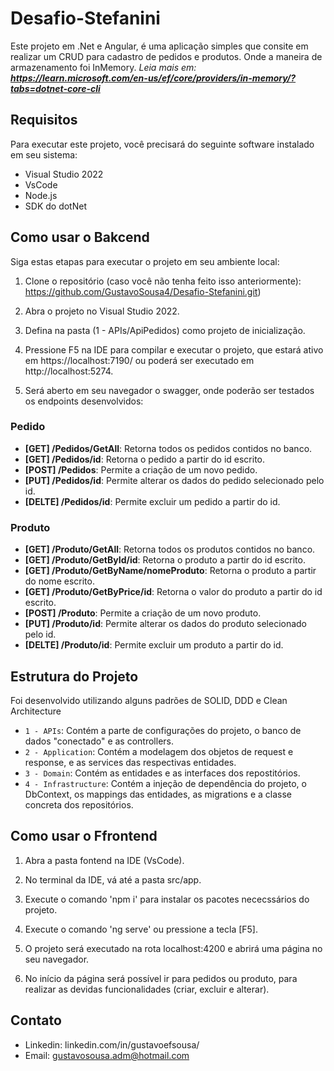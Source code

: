 # Desafio-Stefanini
Este projeto em .Net e Angular, é uma aplicação simples que consite em realizar um CRUD para cadastro de pedidos e produtos. Onde a maneira de armazenamento foi InMemory. _Leia mais em: **https://learn.microsoft.com/en-us/ef/core/providers/in-memory/?tabs=dotnet-core-cli**_

## Requisitos

Para executar este projeto, você precisará do seguinte software instalado em seu sistema:

- Visual Studio 2022
- VsCode
- Node.js
- SDK do dotNet

## Como usar o Bakcend

Siga estas etapas para executar o projeto em seu ambiente local:

1. Clone o repositório (caso você não tenha feito isso anteriormente):
      https://github.com/GustavoSousa4/Desafio-Stefanini.git)
   
3. Abra o projeto no Visual Studio 2022.

4. Defina na pasta (1 - APIs/ApiPedidos) como projeto de inicialização.

5. Pressione F5 na IDE para compilar e executar o projeto, que estará ativo em https://localhost:7190/ ou poderá ser executado em http://localhost:5274.

6. Será aberto em seu navegador o swagger, onde poderão ser testados os endpoints desenvolvidos:

### Pedido
- **[GET] /Pedidos/GetAll**: Retorna todos os pedidos contidos no banco.
- **[GET] /Pedidos/id**: Retorna o pedido a partir do id escrito.
- **[POST] /Pedidos**: Permite a criação de um novo pedido.
- **[PUT] /Pedidos/id**: Permite alterar os dados do pedido selecionado pelo id.
- **[DELTE] /Pedidos/id**: Permite excluir um pedido a partir do id.
### Produto
- **[GET] /Produto/GetAll**: Retorna todos os produtos contidos no banco.
- **[GET] /Produto/GetById/id**: Retorna o produto a partir do id escrito.
- **[GET] /Produto/GetByName/nomeProduto**: Retorna o produto a partir do nome escrito.
- **[GET] /Produto/GetByPrice/id**: Retorna o valor do produto a partir do id escrito.
- **[POST] /Produto**: Permite a criação de um novo produto.
- **[PUT] /Produto/id**: Permite alterar os dados do produto selecionado pelo id.
- **[DELTE] /Produto/id**: Permite excluir um produto a partir do id.


## Estrutura do Projeto
Foi desenvolvido utilizando alguns padrões de SOLID, DDD e Clean Architecture

- `1 - APIs`: Contém a parte de configurações do projeto, o banco de dados "conectado" e as controllers.
- `2 - Application`: Contém a modelagem dos objetos de request e response, e as services das respectivas entidades.
- `3 - Domain`: Contém as entidades e as interfaces dos repostitórios.
- `4 - Infrastructure`: Contém a injeção de dependência do projeto, o DbContext, os mappings das entidades, as migrations e a classe concreta dos repositórios. 

## Como usar o Ffrontend

1. Abra a pasta fontend na IDE (VsCode).

2. No terminal da IDE, vá até a pasta src/app.

3. Execute o comando 'npm i' para instalar os pacotes nececssários do projeto.

4. Execute o comando 'ng serve' ou pressione a tecla [F5].

5. O projeto será executado na rota localhost:4200 e abrirá uma página no seu navegador.

6. No início da página será possível ir para pedidos ou produto, para realizar as devidas funcionalidades (criar, excluir e alterar).

## Contato
- Linkedin: linkedin.com/in/gustavoefsousa/
- Email: gustavosousa.adm@hotmail.com
